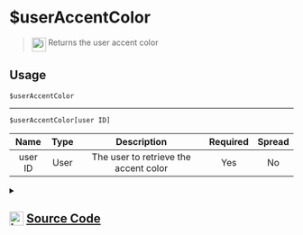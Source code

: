 # $userAccentColor
> <img align="top" src="https://upload.wikimedia.org/wikipedia/commons/thumb/e/e4/Infobox_info_icon.svg/160px-Infobox_info_icon.svg.png?20150409153300" alt="image" width="25" height="auto"> Returns the user accent color
## Usage
```
$userAccentColor
```
---
```
$userAccentColor[user ID]
```
| Name | Type | Description | Required | Spread
| :---: | :---: | :---: | :---: | :---: |
user ID | User | The user to retrieve the accent color | Yes | No
<details>
<summary>
    
## <img align="top" src="https://cdn4.iconfinder.com/data/icons/iconsimple-logotypes/512/github-512.png" alt="image" width="25" height="auto">  [Source Code](https://github.com/tryforge/ForgeScript-V2/blob/main/src/native/userAccentColor.ts)
    
</summary>
    
```ts
import { ImageExtension, ImageSize } from "discord.js"
import { ArgType, NativeFunction, Return } from "../structures"

export default new NativeFunction({
    name: "$userAccentColor",
    version: "1.0.0",
    description: "Returns the user accent color",
    brackets: false,
    args: [
        {
            name: "user ID",
            description: "The user to retrieve the accent color",
            rest: false,
            required: true,
            type: ArgType.User
        }
    ],
    unwrap: true,
    execute(ctx, [ user ]) {
        return Return.success(
            (user ?? ctx.user)?.hexAccentColor
        )
    },
})
```
    
</details>